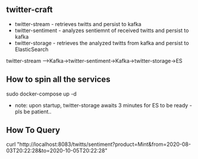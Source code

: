 twitter-craft
-------------

- twitter-stream - retrieves twitts and persist to kafka
- twitter-sentiment - analyzes sentiemnt of received twitts and persist to kafka
- twitter-storage - retrieves the analyzed twitts from kafka and persist to ElasticSearch

twitter-stream -->Kafka->twitter-sentiment->Kafka->twitter-storage->ES 


How to spin all the services
------------------------ 
sudo docker-compose up -d
- note: upon startup, twitter-storage awaits 3 minutes for ES to be ready - pls be patient..

How To Query
------------
curl "http://localhost:8083/twitts/sentiment?product=Mint&from=2020-08-03T20:22:28&to=2020-10-05T20:22:28"